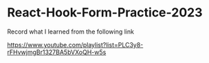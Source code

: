 # React-Hook-Form-Practice-2023

Record what I learned from the following link

https://www.youtube.com/playlist?list=PLC3y8-rFHvwjmgBr1327BA5bVXoQH-w5s

